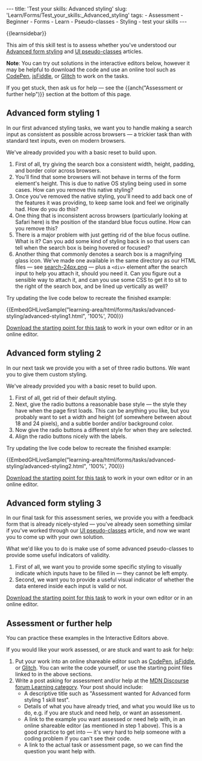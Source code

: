 --- title: 'Test your skills: Advanced styling' slug: 'Learn/Forms/Test_your_skills:\_Advanced_styling' tags: - Assessment - Beginner - Forms - Learn - Pseudo-classes - Styling - test your skills ---

{{learnsidebar}}

This aim of this skill test is to assess whether you've understood our [Advanced form styling](/en-US/docs/Learn/Forms/Advanced_form_styling) and [UI pseudo-classes](/en-US/docs/Learn/Forms/UI_pseudo-classes) articles.

**Note**: You can try out solutions in the interactive editors below, however it may be helpful to download the code and use an online tool such as [CodePen](https://codepen.io/), [jsFiddle](https://jsfiddle.net/), or [Glitch](https://glitch.com/) to work on the tasks.

If you get stuck, then ask us for help — see the {{anch("Assessment or further help")}} section at the bottom of this page.

## Advanced form styling 1

In our first advanced styling tasks, we want you to handle making a search input as consistent as possible across browsers — a trickier task than with standard text inputs, even on modern browsers.

We've already provided you with a basic reset to build upon.

1.  First of all, try giving the search box a consistent width, height, padding, and border color across browsers.
2.  You'll find that some browsers will not behave in terms of the form element's height. This is due to native OS styling being used in some cases. How can you remove this native styling?
3.  Once you've removed the native styling, you'll need to add back one of the features it was providing, to keep same look and feel we originally had. How do you do this?
4.  One thing that is inconsistent across browsers (particularly looking at Safari here) is the position of the standard blue focus outline. How can you remove this?
5.  There is a major problem with just getting rid of the blue focus outline. What is it? Can you add some kind of styling back in so that users can tell when the search box is being hovered or focused?
6.  Another thing that commonly denotes a search box is a magnifying glass icon. We've made one available in the same directory as our HTML files — see [search-24px.png](https://github.com/mdn/learning-area/blob/master/html/forms/tasks/advanced-styling/search-24px.png) — plus a `<div>` element after the search input to help you attach it, should you need it. Can you figure out a sensible way to attach it, and can you use some CSS to get it to sit to the right of the search box, and be lined up vertically as well?

Try updating the live code below to recreate the finished example:

{{EmbedGHLiveSample("learning-area/html/forms/tasks/advanced-styling/advanced-styling1.html", '100%', 700)}}

[Download the starting point for this task](https://github.com/mdn/learning-area/blob/master/html/forms/tasks/advanced-styling/advanced-styling1-download.html) to work in your own editor or in an online editor.

## Advanced form styling 2

In our next task we provide you with a set of three radio buttons. We want you to give them custom styling.

We've already provided you with a basic reset to build upon.

1.  First of all, get rid of their default styling.
2.  Next, give the radio buttons a reasonable base style — the style they have when the page first loads. This can be anything you like, but you probably want to set a width and height (of somewhere between about 18 and 24 pixels), and a subtle border and/or background color.
3.  Now give the radio buttons a different style for when they are selected.
4.  Align the radio buttons nicely with the labels.

Try updating the live code below to recreate the finished example:

{{EmbedGHLiveSample("learning-area/html/forms/tasks/advanced-styling/advanced-styling2.html", '100%', 700)}}

[Download the starting point for this task](https://github.com/mdn/learning-area/blob/master/html/forms/tasks/advanced-styling/advanced-styling2-download.html) to work in your own editor or in an online editor.

## Advanced form styling 3

In our final task for this assessment series, we provide you with a feedback form that is already nicely-styled — you've already seen something similar if you've worked through our [UI pseudo-classes](/en-US/docs/Learn/Forms/UI_pseudo-classes) article, and now we want you to come up with your own solution.

What we'd like you to do is make use of some advanced pseudo-classes to provide some useful indicators of validity.

1.  First of all, we want you to provide some specific styling to visually indicate which inputs have to be filled in — they cannot be left empty.
2.  Second, we want you to provide a useful visual indicator of whether the data entered inside each input is valid or not.

[Download the starting point for this task](https://github.com/mdn/learning-area/blob/master/html/forms/tasks/advanced-styling/advanced-styling3-download.html) to work in your own editor or in an online editor.

## Assessment or further help

You can practice these examples in the Interactive Editors above.

If you would like your work assessed, or are stuck and want to ask for help:

1.  Put your work into an online shareable editor such as [CodePen](https://codepen.io/), [jsFiddle](https://jsfiddle.net/), or [Glitch](https://glitch.com/). You can write the code yourself, or use the starting point files linked to in the above sections.
2.  Write a post asking for assessment and/or help at the <a href="https://discourse.mozilla.org/c/mdn/learn" class="external external-icon">MDN Discourse forum Learning category</a>. Your post should include:
    - A descriptive title such as "Assessment wanted for Advanced form styling 1 skill test".
    - Details of what you have already tried, and what you would like us to do, e.g. if you are stuck and need help, or want an assessment.
    - A link to the example you want assessed or need help with, in an online shareable editor (as mentioned in step 1 above). This is a good practice to get into — it's very hard to help someone with a coding problem if you can't see their code.
    - A link to the actual task or assessment page, so we can find the question you want help with.

